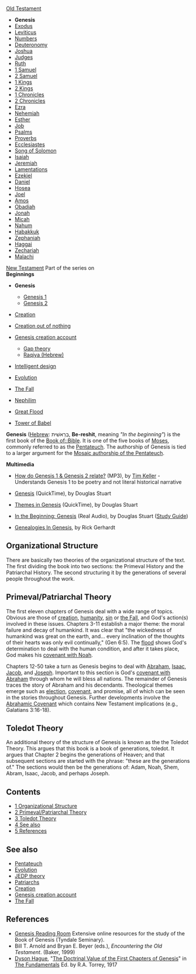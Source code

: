 [Old Testament](Old_Testament "Old Testament")
-   **Genesis**
-   [Exodus](Book_of_Exodus "Book of Exodus")
-   [Leviticus](Leviticus "Leviticus")
-   [Numbers](Book_of_Numbers "Book of Numbers")
-   [Deuteronomy](Deuteronomy "Deuteronomy")
-   [Joshua](Book_of_Joshua "Book of Joshua")
-   [Judges](Book_of_Judges "Book of Judges")
-   [Ruth](Book_of_Ruth "Book of Ruth")
-   [1 Samuel](Books_of_Samuel "Books of Samuel")
-   [2 Samuel](Books_of_Samuel "Books of Samuel")
-   [1 Kings](Books_of_Kings "Books of Kings")
-   [2 Kings](Books_of_Kings "Books of Kings")
-   [1 Chronicles](Books_of_Chronicles "Books of Chronicles")
-   [2 Chronicles](Books_of_Chronicles "Books of Chronicles")
-   [Ezra](Book_of_Ezra "Book of Ezra")
-   [Nehemiah](Book_of_Nehemiah "Book of Nehemiah")
-   [Esther](Book_of_Esther "Book of Esther")
-   [Job](Book_of_Job "Book of Job")
-   [Psalms](Book_of_Psalms "Book of Psalms")
-   [Proverbs](Book_of_Proverbs "Book of Proverbs")
-   [Ecclesiastes](Ecclesiastes "Ecclesiastes")
-   [Song of Solomon](Song_of_Solomon "Song of Solomon")
-   [Isaiah](Book_of_Isaiah "Book of Isaiah")
-   [Jeremiah](Book_of_Jeremiah "Book of Jeremiah")
-   [Lamentations](Book_of_Lamentations "Book of Lamentations")
-   [Ezekiel](Book_of_Ezekiel "Book of Ezekiel")
-   [Daniel](Book_of_Daniel "Book of Daniel")
-   [Hosea](Book_of_Hosea "Book of Hosea")
-   [Joel](Book_of_Joel "Book of Joel")
-   [Amos](Book_of_Amos "Book of Amos")
-   [Obadiah](Book_of_Obadiah "Book of Obadiah")
-   [Jonah](Book_of_Jonah "Book of Jonah")
-   [Micah](Book_of_Micah "Book of Micah")
-   [Nahum](Book_of_Nahum "Book of Nahum")
-   [Habakkuk](Book_of_Habakkuk "Book of Habakkuk")
-   [Zephaniah](Book_of_Zephaniah "Book of Zephaniah")
-   [Haggai](Book_of_Haggai "Book of Haggai")
-   [Zechariah](Book_of_Zechariah "Book of Zechariah")
-   [Malachi](Book_of_Malachi "Book of Malachi")

[New Testament](New_Testament "New Testament")
Part of the series on  
**Beginnings**
-   **Genesis**
    -   [Genesis 1](Genesis_1 "Genesis 1")
    -   [Genesis 2](Genesis_2 "Genesis 2")

-   [Creation](Creation "Creation")
-   [Creation out of nothing](Creation_out_of_nothing "Creation out of nothing")
-   [Genesis creation account](Genesis_creation_account "Genesis creation account")
    -   [Gap theory](Gap_theory "Gap theory")
    -   [Raqiya (Hebrew)](Raqiya_(Hebrew) "Raqiya (Hebrew)")

-   [Intelligent design](Intelligent_design "Intelligent design")
-   [Evolution](Evolution "Evolution")
-   [The Fall](The_Fall "The Fall")
-   [Nephilim](Nephilim "Nephilim")
-   [Great Flood](Great_Flood "Great Flood")
-   [Tower of Babel](Tower_of_Babel "Tower of Babel")

**Genesis** ([Hebrew](Hebrew "Hebrew"): בְּרֵאשִׁית, **Be-reshit**,
meaning *"In the beginning"*) is the first book of the
[Book of::Bible](http://www.theopedia.com/index.php?title=Book_of::Bible&action=edit&redlink=1 "Book of::Bible (page does not exist)").
It is one of the five books of [Moses](Moses "Moses"), commonly
referred to as the [Pentateuch](Pentateuch "Pentateuch"). The
authorship of Genesis is tied to a larger argument for the
[Mosaic authorship of the Pentateuch](Mosaic_authorship_of_the_Pentateuch "Mosaic authorship of the Pentateuch").

**Multimedia**

-   [How do Genesis 1 & Genesis 2 relate?](http://www.streamload.com/rpcsermons/QandA/How%20do%20Genesis%201%20and%20Genesis%202%20relate.mp3)
    (MP3), by [Tim Keller](Tim_Keller "Tim Keller") - Understands
    Genesis 1 to be poetry and not literal historical narrative
-   [Genesis](http://biblicaltraining.org/audio/OT500/ots_01.mov)
    (QuickTime), by Douglas Stuart
-   [Themes in Genesis](http://biblicaltraining.org/audio/OT500/ots_01b.mov)
    (QuickTime), by Douglas Stuart
-   [In the Beginning: Genesis](http://www.gordonconwell.edu/audio/lec1.ram)
    (Real Audio), by Douglas Stuart
    ([Study Guide](http://www.gordonconwell.edu/ockenga/dimensions/ot1/pdf/ot1_01.pdf))

-   [Genealogies In Genesis](http://vimeo.com/14202252), by Rick
    Gerhardt

## Organizational Structure

There are basically two theories of the organizational structure of
the text. The first dividing the book into two sections: the
Primeval History and the Patriarchal History. The second
structuring it by the generations of several people throughout the
work.

## Primeval/Patriarchal Theory

The first eleven chapters of Genesis deal with a wide range of
topics. Obvious are those of [creation](Creation "Creation"),
[humanity](Humanity "Humanity"), [sin](Sin "Sin") or
[the Fall](The_Fall "The Fall"), and God's action(s) involved in
these issues. Chapters 3-11 establish a major theme: the moral
failure and decay of humankind. It was clear that "the wickedness
of humankind was great on the earth, and... every inclination of
the thoughts of their hearts was only evil continually," (Gen 6:5).
The
[flood](index.php?title=Flood&action=edit&redlink=1 "Flood (page does not exist)")
shows God's determination to deal with the human condition, and
after it takes place, God makes his
[covenant with Noah](Noahic_Covenant "Noahic Covenant").

Chapters 12-50 take a turn as Genesis begins to deal with
[Abraham](Abraham "Abraham"),
[Isaac](index.php?title=Isaac&action=edit&redlink=1 "Isaac (page does not exist)"),
[Jacob](Jacob "Jacob"), and [Joseph](Joseph "Joseph"). Important to
this section is God's
[covenant with Abraham](Abrahamic_Covenant "Abrahamic Covenant")
through whom he will bless all nations. The remainder of Genesis
traces the story of Abraham and his decendants. Theological themes
emerge such as [election](Election "Election"),
[covenant](Covenant "Covenant"), and promise, all of which can be
seen in the stories throughout Genesis. Further developments
involve the
[Abrahamic Covenant](Abrahamic_Covenant "Abrahamic Covenant") which
contains New Testament implications (e.g., Galatians 3:16-18).

## Toledot Theory

An additional theory of the structure of Genesis is known as the
the Toledot Theory. This argues that this book is a book of
generations, toledot. It argues that Chapter 2 begins the
generations of Heaven; and that subsequent sections are started
with the phrase: "these are the generations of." The sections would
then be the generations of: Adam, Noah, Shem, Abram, Isaac, Jacob,
and perhaps Joseph.

## Contents

-   [1 Organizational Structure](#Organizational_Structure)
-   [2 Primeval/Patriarchal Theory](#Primeval.2FPatriarchal_Theory)
-   [3 Toledot Theory](#Toledot_Theory)
-   [4 See also](#See_also)
-   [5 References](#References)

## See also

-   [Pentateuch](Pentateuch "Pentateuch")
-   [Evolution](Evolution "Evolution")
-   [JEDP theory](JEDP_theory "JEDP theory")
-   [Patriarchs](index.php?title=Patriarchs&action=edit&redlink=1 "Patriarchs (page does not exist)")
-   [Creation](Creation "Creation")
-   [Genesis creation account](Genesis_creation_account "Genesis creation account")
-   [The Fall](The_Fall "The Fall")

## References

-   [Genesis Reading Room](http://www.tyndale.ca/seminary/mtsmodular/reading-rooms/oldt/genesis)
    Extensive online resources for the study of the Book of Genesis
    (Tyndale Seminary).
-   Bill T. Arnold and Bryan E. Beyer (eds.),
    *Encountering the Old Testament*. (Baker, 1999)
-   [Dyson Hague](Dyson_Hague "Dyson Hague"),
    "[The Doctrinal Value of the First Chapters of Genesis](http://www.blueletterbible.org/Comm/fundamentals/14.html)"
    in [The Fundamentals](The_Fundamentals "The Fundamentals") Ed. by
    R.A. Torrey, 1917